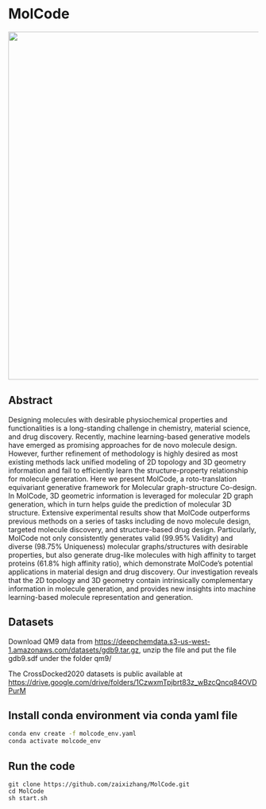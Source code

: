 # MolCode
<div align=center><img src="https://github.com/zaixizhang/MolCode/blob/main/flow generation.png" width="700"/></div>

## Abstract   
Designing molecules with desirable physiochemical properties and functionalities is a long-standing challenge in chemistry,
material science, and drug discovery. Recently, machine learning-based generative models have emerged as promising
approaches for de novo molecule design. However, further refinement of methodology is highly desired as most existing
methods lack unified modeling of 2D topology and 3D geometry information and fail to efficiently learn the structure-property
relationship for molecule generation. Here we present MolCode, a roto-translation equivariant generative framework for
Molecular graph-structure Co-design. In MolCode, 3D geometric information is leveraged for molecular 2D graph generation,
which in turn helps guide the prediction of molecular 3D structure. Extensive experimental results show that MolCode
outperforms previous methods on a series of tasks including de novo molecule design, targeted molecule discovery, and
structure-based drug design. Particularly, MolCode not only consistently generates valid (99.95% Validity) and diverse (98.75%
Uniqueness) molecular graphs/structures with desirable properties, but also generate drug-like molecules with high affinity
to target proteins (61.8% high affinity ratio), which demonstrate MolCode’s potential applications in material design and drug
discovery. Our investigation reveals that the 2D topology and 3D geometry contain intrinsically complementary information in
molecule generation, and provides new insights into machine learning-based molecule representation and generation.

## Datasets
Download QM9 data from https://deepchemdata.s3-us-west-1.amazonaws.com/datasets/gdb9.tar.gz, unzip the file and put the file gdb9.sdf under the folder qm9/

The CrossDocked2020 datasets is public available at https://drive.google.com/drive/folders/1CzwxmTpjbrt83z_wBzcQncq84OVDPurM

## Install conda environment via conda yaml file
```bash
conda env create -f molcode_env.yaml
conda activate molcode_env
```

## Run the code  
```
git clone https://github.com/zaixizhang/MolCode.git
cd MolCode
sh start.sh 
```
